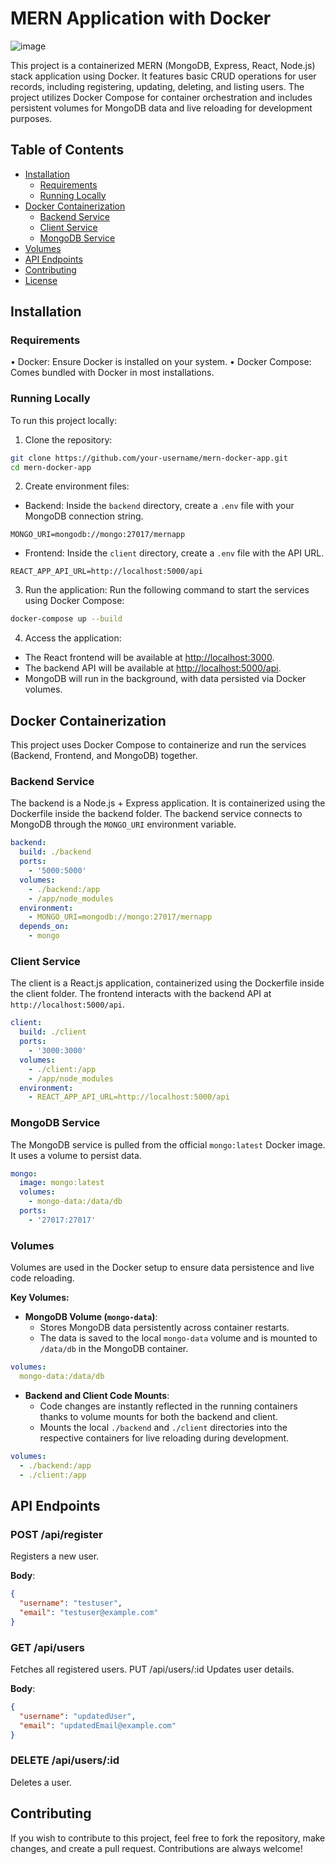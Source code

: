 # MERN Application with Docker


![image](https://github.com/user-attachments/assets/6e4e4d02-1156-491d-aa39-b8d10a1d759b)



This project is a containerized MERN (MongoDB, Express, React, Node.js) stack application using Docker. It features basic CRUD operations for user records, including registering, updating, deleting, and listing users. The project utilizes Docker Compose for container orchestration and includes persistent volumes for MongoDB data and live reloading for development purposes.

## Table of Contents

- [Installation](#installation)
  - [Requirements](#requirements)
  - [Running Locally](#running-locally)
- [Docker Containerization](#docker-containerization)
  - [Backend Service](#backend-service)
  - [Client Service](#client-service)
  - [MongoDB Service](#mongodb-service)
- [Volumes](#volumes)
- [API Endpoints](#api-endpoints)
- [Contributing](#contributing)
- [License](#license)

## Installation

### Requirements
• Docker: Ensure Docker is installed on your system.
• Docker Compose: Comes bundled with Docker in most installations.

### Running Locally
To run this project locally:
1. Clone the repository:
```bash
git clone https://github.com/your-username/mern-docker-app.git
cd mern-docker-app
```
2. Create environment files:
- Backend: Inside the `backend` directory, create a `.env` file with your MongoDB connection string.
```env
MONGO_URI=mongodb://mongo:27017/mernapp
```
- Frontend: Inside the `client` directory, create a `.env` file with the API URL.
```env
REACT_APP_API_URL=http://localhost:5000/api
```
3. Run the application:
Run the following command to start the services using Docker Compose:
```bash
docker-compose up --build
```
4. Access the application:
- The React frontend will be available at [http://localhost:3000](http://localhost:3000).
- The backend API will be available at [http://localhost:5000/api](http://localhost:5000/api).
- MongoDB will run in the background, with data persisted via Docker volumes.


## Docker Containerization
This project uses Docker Compose to containerize and run the services (Backend, Frontend, and MongoDB) together.

### Backend Service
The backend is a Node.js + Express application. It is containerized using the Dockerfile inside the backend folder. The backend service connects to MongoDB through the `MONGO_URI` environment variable.
```yaml
backend:
  build: ./backend
  ports:
    - '5000:5000'
  volumes:
    - ./backend:/app
    - /app/node_modules
  environment:
    - MONGO_URI=mongodb://mongo:27017/mernapp
  depends_on:
    - mongo
```

### Client Service
The client is a React.js application, containerized using the Dockerfile inside the client folder. The frontend interacts with the backend API at `http://localhost:5000/api`.
```yaml
client:
  build: ./client
  ports:
    - '3000:3000'
  volumes:
    - ./client:/app
    - /app/node_modules
  environment:
    - REACT_APP_API_URL=http://localhost:5000/api
```

### MongoDB Service
The MongoDB service is pulled from the official `mongo:latest` Docker image. It uses a volume to persist data.
```yaml
mongo:
  image: mongo:latest
  volumes:
    - mongo-data:/data/db
  ports:
    - '27017:27017'
```
### Volumes
Volumes are used in the Docker setup to ensure data persistence and live code reloading.

**Key Volumes:**
- **MongoDB Volume (`mongo-data`)**:
  - Stores MongoDB data persistently across container restarts.
  - The data is saved to the local `mongo-data` volume and is mounted to `/data/db` in the MongoDB container.
```yaml
volumes:
  mongo-data:/data/db
```
- **Backend and Client Code Mounts**:
  - Code changes are instantly reflected in the running containers thanks to volume mounts for both the backend and client.
  - Mounts the local `./backend` and `./client` directories into the respective containers for live reloading during development.
```yaml
volumes:
  - ./backend:/app
  - ./client:/app
```
## API Endpoints

### POST /api/register
Registers a new user.

**Body**:
```json
{
  "username": "testuser",
  "email": "testuser@example.com"
}
```

### GET /api/users
Fetches all registered users.
PUT /api/users/:id
Updates user details.

**Body**:
```json
{
  "username": "updatedUser",
  "email": "updatedEmail@example.com"
}
```
### DELETE /api/users/:id
Deletes a user.

## Contributing
If you wish to contribute to this project, feel free to fork the repository, make changes, and create a pull request. Contributions are always welcome!
